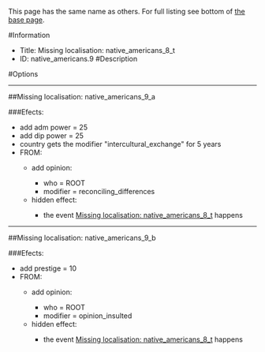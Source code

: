 This page has the same name as others. For full listing see bottom of [the base page](missing_localisation_native_americans_8_t.md).

#Information
 - Title: Missing localisation: native_americans_8_t
 - ID: native_americans.9
#Description

#Options

___
##Missing localisation: native_americans_9_a

###Efects:<ul><li>add adm power = 25</li><li>add dip power = 25</li><li>country gets the modifier "intercultural_exchange" for 5 years</li><li>FROM:</li><ul><li>add opinion:</li><ul><li>who = ROOT</li><li>modifier = reconciling_differences</li></ul><li>hidden effect:</li><ul><li>the event [Missing localisation: native_americans_8_t](../events/missing_localisation_native_americans_8_t.md) happens</li></ul></ul></ul>

___
##Missing localisation: native_americans_9_b

###Efects:<ul><li>add prestige = 10</li><li>FROM:</li><ul><li>add opinion:</li><ul><li>who = ROOT</li><li>modifier = opinion_insulted</li></ul><li>hidden effect:</li><ul><li>the event [Missing localisation: native_americans_8_t](../events/missing_localisation_native_americans_8_t.md) happens</li></ul></ul></ul>
